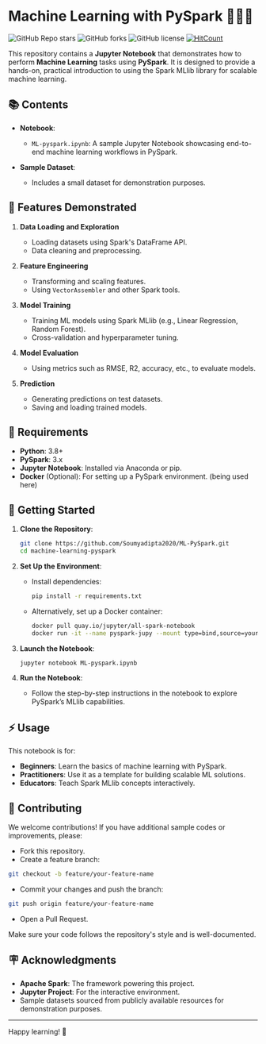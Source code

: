 # Machine Learning with PySpark 🤖🧠👾

![GitHub Repo stars](https://img.shields.io/github/stars/Soumyadipta2020/ML-PySpark?style=social)
![GitHub forks](https://img.shields.io/github/forks/Soumyadipta2020/ML-PySpark?style=social)
![GitHub license](https://img.shields.io/github/license/Soumyadipta2020/ML-PySpark)
[![HitCount](https://hits.dwyl.com/Soumyadipta2020/ML-PySpark.svg?style=flat-square)](http://hits.dwyl.com/Soumyadipta2020/ML-PySpark)

This repository contains a **Jupyter Notebook** that demonstrates how to perform **Machine Learning** tasks using **PySpark**. It is designed to provide a hands-on, practical introduction to using the Spark MLlib library for scalable machine learning.

## 📚 Contents

- **Notebook**: 
  - `ML-pyspark.ipynb`: A sample Jupyter Notebook showcasing end-to-end machine learning workflows in PySpark.
  
- **Sample Dataset**: 
  - Includes a small dataset for demonstration purposes.

## 🌟 Features Demonstrated

1. **Data Loading and Exploration**
   - Loading datasets using Spark's DataFrame API.
   - Data cleaning and preprocessing.

2. **Feature Engineering**
   - Transforming and scaling features.
   - Using `VectorAssembler` and other Spark tools.

3. **Model Training**
   - Training ML models using Spark MLlib (e.g., Linear Regression, Random Forest).
   - Cross-validation and hyperparameter tuning.

4. **Model Evaluation**
   - Using metrics such as RMSE, R2, accuracy, etc., to evaluate models.

5. **Prediction**
   - Generating predictions on test datasets.
   - Saving and loading trained models.


## 📑 Requirements

- **Python**: 3.8+
- **PySpark**: 3.x
- **Jupyter Notebook**: Installed via Anaconda or pip.
- **Docker** (Optional): For setting up a PySpark environment. (being used here)

## 📢 Getting Started

1. **Clone the Repository**:
   ```bash
   git clone https://github.com/Soumyadipta2020/ML-PySpark.git
   cd machine-learning-pyspark
   ```

2. **Set Up the Environment**:
   - Install dependencies:
     ```bash
     pip install -r requirements.txt
     ```
   - Alternatively, set up a Docker container:
     ```bash
     docker pull quay.io/jupyter/all-spark-notebook
     docker run -it --name pyspark-jupy --mount type=bind,source=your_location,target=/app/data --rm -p 8888:8888 quay.io/jupyter/all-spark-notebook
     ```

3. **Launch the Notebook**:
   ```bash
   jupyter notebook ML-pyspark.ipynb
   ```

4. **Run the Notebook**:
   - Follow the step-by-step instructions in the notebook to explore PySpark’s MLlib capabilities.

## ⚡ Usage

This notebook is for:
- **Beginners**: Learn the basics of machine learning with PySpark.
- **Practitioners**: Use it as a template for building scalable ML solutions.
- **Educators**: Teach Spark MLlib concepts interactively.

## 🤝 Contributing
We welcome contributions! If you have additional sample codes or improvements, please:

 - Fork this repository.
 - Create a feature branch:
```bash
git checkout -b feature/your-feature-name
```
 - Commit your changes and push the branch:
```bash
git push origin feature/your-feature-name
```
 - Open a Pull Request.

Make sure your code follows the repository's style and is well-documented.

## 🪧 Acknowledgments

- **Apache Spark**: The framework powering this project.
- **Jupyter Project**: For the interactive environment.
- Sample datasets sourced from publicly available resources for demonstration purposes. 

--- 

Happy learning! 🚀
